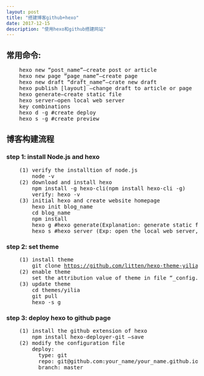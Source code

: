 ```yaml
---
layout: post
title: "搭建博客github+hexo"
date: 2017-12-15
description: "使用hexo和github搭建网站"
---
```



## 常用命令:

<pre>
    hexo new “post_name”–create post or article
    hexo new page “page_name”–create page
    hexo new draft “draft_name”–crate new draft
    hexo publish [layout] –change draft to article or page
    hexo generate–create static file
    hexo server–open local web server
    key combinations
    hexo d -g #create deploy
    hexo s -g #create preview
</pre>

## 博客构建流程

### step 1: install Node.js and hexo
<pre>
    (1) verify the installtion of node.js
        node -v
    (2) download and install hexo
        npm install -g hexo-cli(npm install hexo-cli -g)
        verify: hexo -v
    (3) initial hexo and create website homepage
        hexo init blog_name
        cd blog_name
        npm install
        hexo g #hexo generate(Explanation: generate static files, create a new folder called “public”)
        hexo s #hexo server (Exp: open the local web server, preview the blog. Visit blog by <a href="http://localhost:4000" target="_blank" rel="noopener">http://localhost:4000</a>)
</pre>

### step 2: set theme
<pre>
    (1) install theme
        git clone <a href="https://github.com/litten/hexo-theme-yilia.git" target="_blank" rel="noopener">https://github.com/litten/hexo-theme-yilia.git</a> themes/yilia
    (2) enable theme
        set the attribution value of theme in file “_config.yml” as “yilia”
    (3) update theme
        cd themes/yilia
        git pull
        hexo -s g
</pre>

### step 3: deploy hexo to github page
<pre>
    (1) install the github extension of hexo
        npm install hexo-deployer-git –save
    (2) modify the configuration file
        deploy:
          type: git
          repo: git@github.com:your_name/your_name.github.io.git
          branch: master
</pre>
